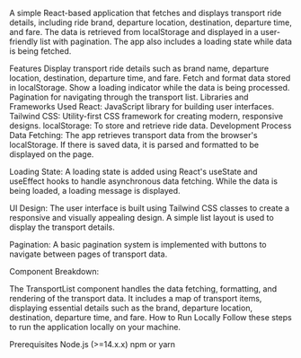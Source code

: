 A simple React-based application that fetches and displays transport ride details, including ride brand, departure location, destination, departure time, and fare. The data is retrieved from localStorage and displayed in a user-friendly list with pagination. The app also includes a loading state while data is being fetched.

Features
Display transport ride details such as brand name, departure location, destination, departure time, and fare.
Fetch and format data stored in localStorage.
Show a loading indicator while the data is being processed.
Pagination for navigating through the transport list.
Libraries and Frameworks Used
React: JavaScript library for building user interfaces.
Tailwind CSS: Utility-first CSS framework for creating modern, responsive designs.
localStorage: To store and retrieve ride data.
Development Process
Data Fetching: The app retrieves transport data from the browser's localStorage. If there is saved data, it is parsed and formatted to be displayed on the page.

Loading State: A loading state is added using React's useState and useEffect hooks to handle asynchronous data fetching. While the data is being loaded, a loading message is displayed.

UI Design: The user interface is built using Tailwind CSS classes to create a responsive and visually appealing design. A simple list layout is used to display the transport details.

Pagination: A basic pagination system is implemented with buttons to navigate between pages of transport data.

Component Breakdown:

The TransportList component handles the data fetching, formatting, and rendering of the transport data.
It includes a map of transport items, displaying essential details such as the brand, departure location, destination, departure time, and fare.
How to Run Locally
Follow these steps to run the application locally on your machine.

Prerequisites
Node.js (>=14.x.x)
npm or yarn
